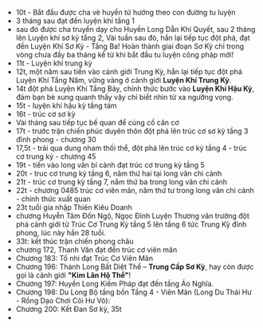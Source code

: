- 10t - Bắt đầu được cha vè huyền tử hướng theo con đường tu luyện
- 3 tháng sau đạt đến luyện khí tầng 1
- sau đó được cha truyền dạy cho Huyền Long Dẫn Khí Quyết, sau 2 tháng lên Luyện khí sơ kỳ tầng 2, Vài tuần sau đó, hắn lại tiếp tục đột phá, đạt đến Luyện Khí Sơ Kỳ - Tầng Ba! Hoàn thành giai đoạn Sơ Kỳ chỉ trong vòng chưa đầy ba tháng kể từ khi bắt đầu tu luyện công pháp mới!
- 11t - Luyện khí trung kỳ
- 12t, một năm sau tiến vào cảnh giới Trung Kỳ, hắn lại tiếp tục đột phá Luyện Khí Tầng Năm, vững vàng ở cảnh giới **Luyện Khí Trung Kỳ**.
- 14t đột phá Luyện Khí Tầng Bảy, chính thức bước vào **Luyện Khí Hậu Kỳ**, đám bạn bè xung quanh thấy vậy chỉ biết nhìn từ xa ngưỡng vọng.
- 15t - luyện khí hậu kỳ tầng tám
- 16t - trúc cơ sơ kỳ
- Vài tháng sau tiếp tục bế quan để củng cố căn cơ
- 17t - trước trận chiến phúc duyên thôn đột phá lên trúc cơ sơ kỳ tầng 3 đỉnh phong - chương 30
- 17,5t - trải qua dung nham thối thể, đột phá lên trúc cơ kỳ tầng 4 - trúc cơ trung kỳ - chương 45
- 19t - tiến vào long vân bí cảnh đạt trúc cơ trung kỳ tầng 5
- 20t - truc cơ trung kỳ tầng 6, năm thứ hai tại long vân chi cảnh
- 21t - trúc cơ trung kỳ tầng 7, nắm thứ ba trong long vân chi cảnh
- 22t - chương 0485 trúc cơ viên mãn, năm thứ tư trong long vân chi cảnh - chính thức xuất quan
- 23t tuổi gia nhập Thiên Kiêu Doanh
- chương Huyễn Tâm Đốn Ngộ, Ngọc Đỉnh Luyện Thương vân trường đột phá cảnh giới từ Trúc Cơ Trung Kỳ tầng 5 lên tầng 6 tức Trung Kỳ đỉnh phong, lúc này hắn 28 tuổi.
- 33t: kết thúc trận chiến phong châu
- chương 172, Thanh Vân đạt đến trúc cơ viên mãn
- Chương 183: Tố nhi đạt Trúc Cơ Viên Mãn
- Chương 196: Thánh Long Bất Diệt Thể – **Trung Cấp Sơ Kỳ**, hay còn được gọi là cảnh giới **"Kim Lân Hộ Thể"**!
- Chương 197: Huyền Long Kiếm Pháp đạt đến tầng Áo Nghĩa.
- Chương 198: Du Long Bộ tầng bốn Tầng 4 - Viên Mãn (Long Du Thái Hư - Rồng Dạo Chơi Cõi Hư Vô):
- Chương 200: Kết Đan Sơ kỳ, 35t
- 
